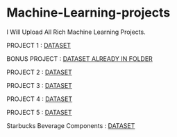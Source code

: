 # Machine-Learning-projects

I Will Upload All Rich Machine Learning Projects.

PROJECT 1 : [DATASET](https://samatrix-data.s3.ap-south-1.amazonaws.com/ML/creditcard.zip)

BONUS PROJECT : [DATASET ALREADY IN FOLDER](https://github.com/harsh-kakadiya1/Machine-Learning-projects/blob/main/bonus%20project/Students.csv)

PROJECT 2 : [DATASET](https://samatrix-data.s3.ap-south-1.amazonaws.com/ML/food_delivery.csv)

PROJECT 3 : [DATASET](https://samatrix-data.s3.ap-south-1.amazonaws.com/ML/diabetes-data.csv)

PROJECT 4 : [DATASET](https://samatrix-data.s3.ap-south-1.amazonaws.com/ML/online_shoppers_intention.csv)

PROJECT 5 : [DATASET](https://drive.google.com/file/d/1_y809TlRO1wkqq4zdFBACywUaSsLenw3/view)

Starbucks Beverage Components : [DATASET](https://github.com/harsh-kakadiya1/Machine-Learning-projects/blob/main/Starbucks%20Beverage%20Components/starbucks.csv)
